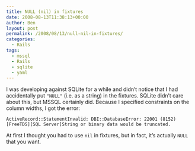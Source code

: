 ```yaml
---
title: NULL (nil) in fixtures
date: 2008-08-13T11:38:13+00:00
author: Ben
layout: post
permalink: /2008/08/13/null-nil-in-fixtures/
categories:
  - Rails
tags:
  - mssql
  - Rails
  - sqlite
  - yaml
---
```

I was developing against SQLite for a while and didn’t notice that I had accidentally put `"NULL"` (i.e. as a string) in the fixtures. SQLite didn’t care about this, but MSSQL certainly did. Because I specified constraints on the column widths, I got the error:

<pre><code class="no-highlight">ActiveRecord::StatementInvalid: DBI::DatabaseError: 22001 (8152) [FreeTDS][SQL Server]String or binary data would be truncated.</code></pre>

At first I thought you had to use `nil` in fixtures, but in fact, it’s actually `NULL` that you want.